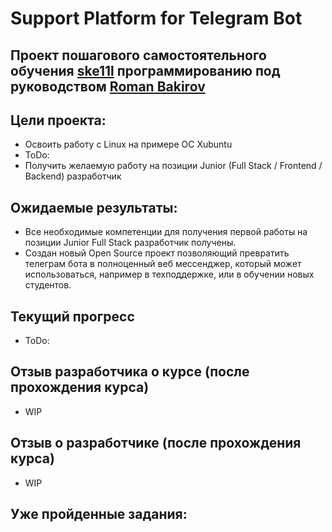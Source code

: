 # Support Platform for Telegram Bot

## Проект пошагового самостоятельного обучения [ske11l](https://github.com/ske11l) программированию под руководством [Roman Bakirov](https://github.com/makhnanov?tab=repositories/)

## Цели проекта:
- Освоить работу с Linux на примере ОС Xubuntu
- ToDo:
- Получить желаемую работу на позиции Junior (Full Stack / Frontend / Backend) разработчик

## Ожидаемые результаты:
- Все необходимые компетенции для получения первой работы на позиции Junior Full Stack разработчик получены.
- Создан новый Open Source проект позволяющий превратить телеграм бота в полноценный веб мессенджер, который может использоваться, например в техподдержке, или в обучении новых студентов.

## Текущий прогресс
- ToDo:

## Отзыв разработчика о курсе (после прохождения курса)
- WIP

## Отзыв о разработчике (после прохождения курса)
- WIP

## Уже пройденные задания:
